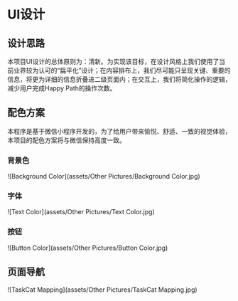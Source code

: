 # UI设计

## 设计思路
本项目UI设计的总体原则为：清新。为实现该目标，在设计风格上我们使用了当前业界较为认可的“扁平化”设计；在内容排布上，我们尽可能只呈现关键、重要的信息，将更为详细的信息折叠进二级页面内；在交互上，我们将简化操作的逻辑，减少用户完成Happy Path的操作次数。

## 配色方案
本程序是基于微信小程序开发的，为了给用户带来愉悦、舒适、一致的视觉体验，本项目的配色方案将与微信保持高度一致。

### 背景色

![Background Color](assets/Other Pictures/Background Color.jpg)

### 字体

![Text Color](assets/Other Pictures/Text Color.jpg)

### 按钮

![Button Color](assets/Other Pictures/Button Color.jpg)

## 页面导航

![TaskCat Mapping](assets/Other Pictures/TaskCat Mapping.jpg)

